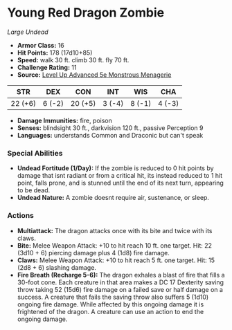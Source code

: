 # Young Red Dragon Zombie

*Large* *Undead*

- **Armor Class:** 16
- **Hit Points:** 178 (17d10+85)
- **Speed:** walk 30 ft. climb 30 ft. fly 70 ft.
- **Challenge Rating:** 11
- **Source:** [Level Up Advanced 5e Monstrous Menagerie](https://www.levelup5e.com)

| STR | DEX | CON | INT | WIS | CHA |
| --- | --- | --- | --- | --- | --- |
| 22 (+6) | 6 (-2) | 20 (+5) | 3 (-4) | 8 (-1) | 4 (-3) |

- **Damage Immunities:** fire, poison
- **Senses:** blindsight 30 ft., darkvision 120 ft., passive Perception 9
- **Languages:** understands Common and Draconic but can't speak
### Special Abilities
- **Undead Fortitude (1/Day):** If the zombie is reduced to 0 hit points by damage that isnt radiant or from a critical hit, its instead reduced to 1 hit point, falls prone, and is stunned until the end of its next turn, appearing to be dead.
- **Undead Nature:** A zombie doesnt require air, sustenance, or sleep.
### Actions
- **Multiattack:** The dragon attacks once with its bite and twice with its claws.
- **Bite:** Melee Weapon Attack: +10 to hit  reach 10 ft.  one target. Hit: 22 (3d10 + 6) piercing damage plus 4 (1d8) fire damage.
- **Claws:** Melee Weapon Attack: +10 to hit  reach 5 ft.  one target. Hit: 15 (2d8 + 6) slashing damage.
- **Fire Breath (Recharge 5-6):** The dragon exhales a blast of fire that fills a 30-foot cone. Each creature in that area makes a DC 17 Dexterity saving throw  taking 52 (15d6) fire damage on a failed save or half damage on a success. A creature that fails the saving throw also suffers 5 (1d10) ongoing fire damage. While affected by this ongoing damage  it is frightened of the dragon. A creature can use an action to end the ongoing damage.
